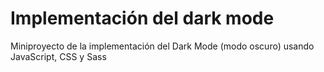 # Implementación del dark mode
 Miniproyecto de la implementación del Dark Mode (modo oscuro) usando JavaScript, CSS y Sass
